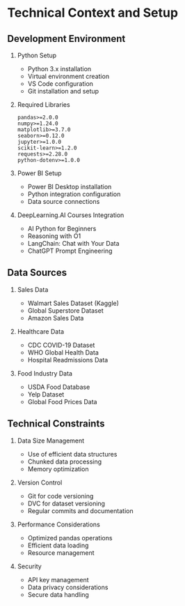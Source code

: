 # Technical Context and Setup

## Development Environment
1. Python Setup
   - Python 3.x installation
   - Virtual environment creation
   - VS Code configuration
   - Git installation and setup

2. Required Libraries
   ```
   pandas>=2.0.0
   numpy>=1.24.0
   matplotlib>=3.7.0
   seaborn>=0.12.0
   jupyter>=1.0.0
   scikit-learn>=1.2.0
   requests>=2.28.0
   python-dotenv>=1.0.0
   ```

3. Power BI Setup
   - Power BI Desktop installation
   - Python integration configuration
   - Data source connections

4. DeepLearning.AI Courses Integration
   - AI Python for Beginners
   - Reasoning with O1
   - LangChain: Chat with Your Data
   - ChatGPT Prompt Engineering

## Data Sources
1. Sales Data
   - Walmart Sales Dataset (Kaggle)
   - Global Superstore Dataset
   - Amazon Sales Data

2. Healthcare Data
   - CDC COVID-19 Dataset
   - WHO Global Health Data
   - Hospital Readmissions Data

3. Food Industry Data
   - USDA Food Database
   - Yelp Dataset
   - Global Food Prices Data

## Technical Constraints
1. Data Size Management
   - Use of efficient data structures
   - Chunked data processing
   - Memory optimization

2. Version Control
   - Git for code versioning
   - DVC for dataset versioning
   - Regular commits and documentation

3. Performance Considerations
   - Optimized pandas operations
   - Efficient data loading
   - Resource management

4. Security
   - API key management
   - Data privacy considerations
   - Secure data handling
